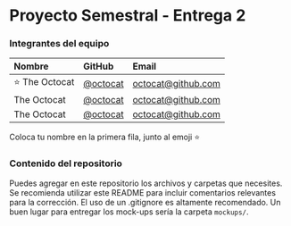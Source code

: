 # Proyecto Semestral - Entrega 2

### Integrantes del equipo

| Nombre | GitHub | Email |
| :---------- | :--------- | :-------- |
| :star: The Octocat | [@octocat] | [octocat@github.com]
| The Octocat | [@octocat] | [octocat@github.com]
| The Octocat | [@octocat] | [octocat@github.com]

Coloca tu nombre en la primera fila, junto al emoji :star:

[@octocat]:              https://github.com/octocat
[octocat@github.com]:    mailto:octocat@github.com

### Contenido del repositorio

Puedes agregar en este repositorio los archivos y carpetas que necesites. Se recomienda utilizar este README para incluir comentarios relevantes para la corrección. El uso de un .gitignore es altamente recomendado. Un buen lugar para entregar los mock-ups sería la carpeta `mockups/`.
